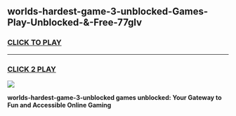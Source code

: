 
## worlds-hardest-game-3-unblocked-Games-Play-Unblocked-&-Free-77glv
<h3>
<a href="https://premium76.site?title=worlds-hardest-game-3-unblocked&ref=24A">CLICK TO PLAY</a></h3>
<hr>

<h3>
<a href="https://premium76.site?title=worlds-hardest-game-3-unblocked&ref=24A">CLICK 2 PLAY</a>
  
</h3>

<a href="https://premium76.site?title=worlds-hardest-game-3-unblocked&ref=24A"><img src="https://clearcache.store/games.png"></a>


**worlds-hardest-game-3-unblocked games unblocked: Your Gateway to Fun and Accessible Online Gaming**
